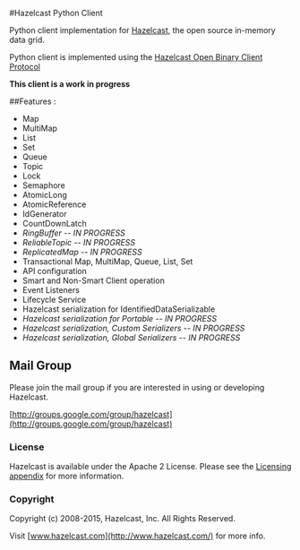 #Hazelcast Python Client

Python client implementation for [Hazelcast](https://github.com/hazelcast/hazelcast), the open source in-memory data grid.

Python client is implemented using the [Hazelcast Open Binary Client Protocol](http://hazelcast.org/docs/protocol/1.0-developer-preview/client-protocol.html) 

**This client is a work in progress**

##Features :
* Map
* MultiMap
* List
* Set
* Queue
* Topic
* Lock
* Semaphore
* AtomicLong
* AtomicReference
* IdGenerator
* CountDownLatch
* _RingBuffer -- IN PROGRESS_
* _ReliableTopic -- IN PROGRESS_
* _ReplicatedMap -- IN PROGRESS_
* Transactional Map, MultiMap, Queue, List, Set
* API configuration
* Smart and Non-Smart Client operation
* Event Listeners
* Lifecycle Service
* Hazelcast serialization for IdentifiedDataSerializable
* _Hazelcast serialization for Portable -- IN PROGRESS_
* _Hazelcast serialization, Custom Serializers -- IN PROGRESS_
* _Hazelcast serialization, Global Serializers -- IN PROGRESS_

## Mail Group

Please join the mail group if you are interested in using or developing Hazelcast.

[http://groups.google.com/group/hazelcast](http://groups.google.com/group/hazelcast)

### License

Hazelcast is available under the Apache 2 License. Please see the [Licensing appendix](http://docs.hazelcast.org/docs/latest/manual/html-single/hazelcast-documentation.html#license-questions) for more information.

### Copyright

Copyright (c) 2008-2015, Hazelcast, Inc. All Rights Reserved.

Visit [www.hazelcast.com](http://www.hazelcast.com/) for more info.
